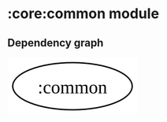 # :core:common module
## Dependency graph
![Dependency graph](../docs/images/graphs/dep_graph_common.svg)
